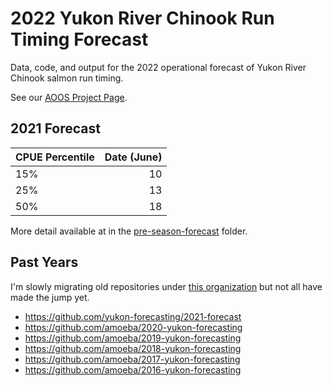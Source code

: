 # 2022 Yukon River Chinook Run Timing Forecast

Data, code, and output for the 2022 operational forecast of Yukon River Chinook salmon run timing.

See our [AOOS Project Page](https://aoos.org/project-page/ecosystems/yukon-river-chinook-run-timing/).

## 2021 Forecast

| CPUE Percentile | Date (June) |
| :-------------- | ----------: |
| 15%             |          10 |
| 25%             |          13 |
| 50%             |          18 |

More detail available at in the [pre-season-forecast](https://github.com/yukon-forecasting/2022-forecast/tree/main/pre-season-forecast) folder.

## Past Years

I'm slowly migrating old repositories under [this organization](https://github.com/yukon-forecasting) but not all have made the jump yet.

- https://github.com/yukon-forecasting/2021-forecast
- https://github.com/amoeba/2020-yukon-forecasting
- https://github.com/amoeba/2019-yukon-forecasting
- https://github.com/amoeba/2018-yukon-forecasting
- https://github.com/amoeba/2017-yukon-forecasting
- https://github.com/amoeba/2016-yukon-forecasting
